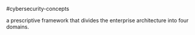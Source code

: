 #cybersecurity-concepts 

a prescriptive framework that divides the enterprise architecture into four domains.